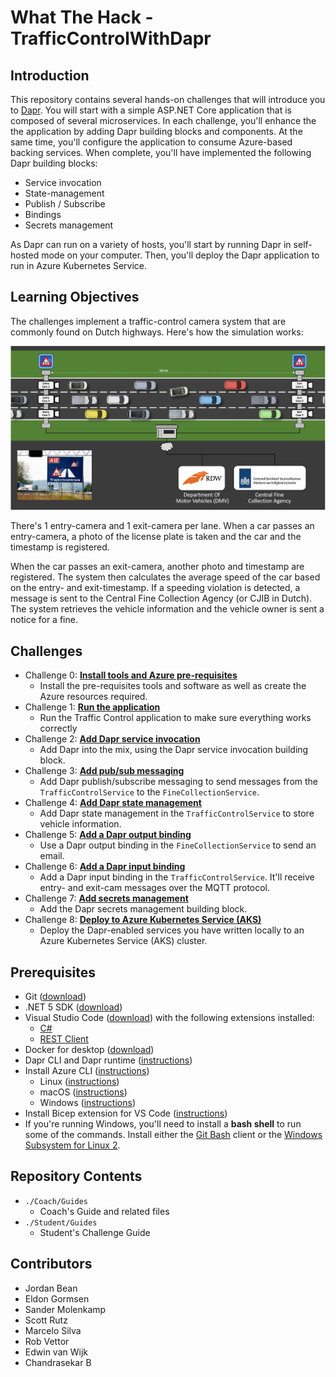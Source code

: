 # What The Hack - TrafficControlWithDapr

## Introduction
This repository contains several hands-on challenges that will introduce you to [Dapr](https://dapr.io/). You will start with a simple ASP.NET Core application that is composed of several microservices. In each challenge, you'll enhance the the application by adding Dapr building blocks and components. At the same time, you'll configure the application to consume Azure-based backing services. When complete, you'll have implemented the following Dapr building blocks:

- Service invocation
- State-management
- Publish / Subscribe
- Bindings
- Secrets management

As Dapr can run on a variety of hosts, you'll start by running Dapr in self-hosted mode on your computer. Then, you'll deploy the Dapr application to run in Azure Kubernetes Service.

## Learning Objectives

The challenges implement a traffic-control camera system that are commonly found on Dutch highways. Here's how the simulation works:

![Speeding cameras](images/speed-trap-overview.png)

There's 1 entry-camera and 1 exit-camera per lane. When a car passes an entry-camera, a photo of the license plate is taken and the car and the timestamp is registered.

When the car passes an exit-camera, another photo and timestamp are registered. The system then calculates the average speed of the car based on the entry- and exit-timestamp. If a speeding violation is detected, a message is sent to the Central Fine Collection Agency (or CJIB in Dutch). The system retrieves the vehicle information and the vehicle owner is sent a notice for a fine.

## Challenges
- Challenge 0: **[Install tools and Azure pre-requisites](Student/Challenge-00.md)**
   - Install the pre-requisites tools and software as well as create the Azure resources required.
- Challenge 1: **[Run the application](Student/Challenge-01.md)**
   - Run the Traffic Control application to make sure everything works correctly
- Challenge 2: **[Add Dapr service invocation](Student/Challenge-02.md)**
   - Add Dapr into the mix, using the Dapr service invocation building block.
- Challenge 3: **[Add pub/sub messaging](Student/Challenge-03.md)**
   - Add Dapr publish/subscribe messaging to send messages from the `TrafficControlService` to the `FineCollectionService`.
- Challenge 4: **[Add Dapr state management](Student/Challenge-04.md)**
   - Add Dapr state management in the `TrafficControlService` to store vehicle information.
- Challenge 5: **[Add a Dapr output binding](Student/Challenge-05.md)**
   - Use a Dapr output binding in the `FineCollectionService` to send an email.
- Challenge 6: **[Add a Dapr input binding](Student/Challenge-06.md)**
   - Add a Dapr input binding in the `TrafficControlService`. It'll receive entry- and exit-cam messages over the MQTT protocol.
- Challenge 7: **[Add secrets management](Student/Challenge-07.md)**
   - Add the Dapr secrets management building block.
- Challenge 8: **[Deploy to Azure Kubernetes Service (AKS)](Student/Challenge-08.md)**
   - Deploy the Dapr-enabled services you have written locally to an Azure Kubernetes Service (AKS) cluster.

## Prerequisites
- Git ([download](https://git-scm.com/))
- .NET 5 SDK ([download](https://dotnet.microsoft.com/download/dotnet/5.0))
- Visual Studio Code ([download](https://code.visualstudio.com/download)) with the following extensions installed:
  - [C#](https://marketplace.visualstudio.com/items?itemName=ms-dotnettools.csharp)
  - [REST Client](https://marketplace.visualstudio.com/items?itemName=humao.rest-client)
- Docker for desktop ([download](https://www.docker.com/products/docker-desktop))
- Dapr CLI and Dapr runtime ([instructions](https://docs.dapr.io/getting-started/install-dapr-selfhost/))
- Install Azure CLI ([instructions]())
  - Linux ([instructions](https://docs.microsoft.com/en-us/azure/azure-resource-manager/bicep/install#linux))
  - macOS ([instructions](https://docs.microsoft.com/en-us/cli/azure/install-azure-cli-macos))
  - Windows ([instructions](https://docs.microsoft.com/en-us/cli/azure/install-azure-cli-windows?tabs=azure-cli))
- Install Bicep extension for VS Code ([instructions](https://marketplace.visualstudio.com/items?itemName=ms-azuretools.vscode-bicep))   
- If you're running Windows, you'll need to install a **bash shell** to run some of the commands. Install either the [Git Bash](https://git-scm.com/downloads) client or the [Windows Subsystem for Linux 2](https://docs.microsoft.com/en-us/windows/wsl/install-win10).

## Repository Contents
- `./Coach/Guides`
  - Coach's Guide and related files
- `./Student/Guides`
  - Student's Challenge Guide

## Contributors
- Jordan Bean
- Eldon Gormsen
- Sander Molenkamp
- Scott Rutz
- Marcelo Silva
- Rob Vettor
- Edwin van Wijk
- Chandrasekar B
